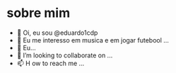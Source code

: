 # sobre mim
- 👋 Oi, eu sou @eduardo1cdp
- 👀 Eu me interesso em musica e em jogar futebool ...
- 🌱 Eu...
- 💞️ I’m looking to collaborate on ...
- 📫 H ow to reach me ...
<!--- 
eduardo1cdp/eduardo1cdp is a ✨ special ✨ repository because its `README.md` (this file) appears on your GitHub profile.
You can click the Preview link to take a look at your changes.
--->
